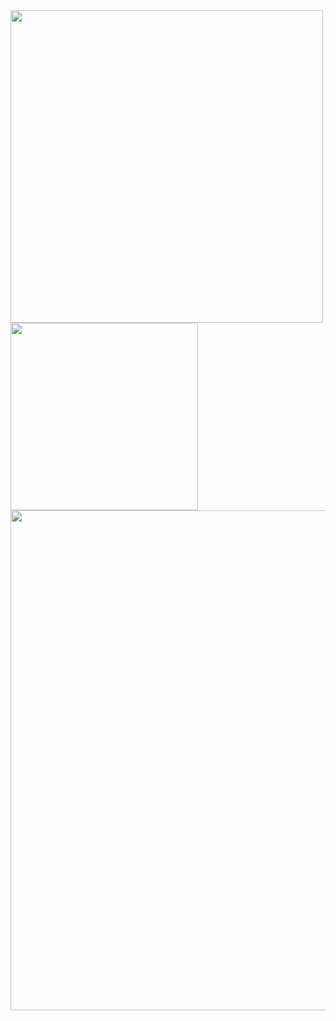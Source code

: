 <a href="https://github.com/Francesco-Rapetti">
  <img width=500 align="center" src="https://github-readme-stats.vercel.app/api?username=Francesco-Rapetti&theme=catppuccin_mocha&show_icons=true&hide_border=true&rank_icon=github&number_format=long" />
</a>
<a href="https://github.com/Francesco-Rapetti">
  <img width=300 align="center" src="https://github-readme-stats.vercel.app/api/top-langs?username=Francesco-Rapetti&layout=compact&langs_count=8&card_width=320&theme=catppuccin_mocha&hide_border=true" />
</a>

<a href="https://codeium.com/profile/rapo">
  <img width=800 align="center" src="https://codeium.com/profile/rapo/card.png" />
</a>


